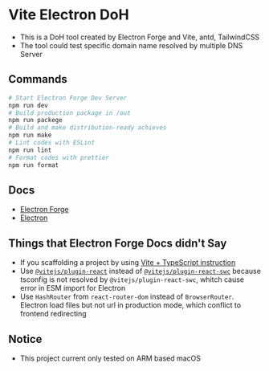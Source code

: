 # Vite Electron DoH

- This is a DoH tool created by Electron Forge and Vite, antd, TailwindCSS
- The tool could test specific domain name resolved by multiple DNS Server

## Commands

```sh
# Start Electron Forge Dev Server
npm run dev
# Build production package in /out
npm run packege
# Build and make distribution-ready achieves
npm run make
# Lint codes with ESLint
npm run lint
# Format codes with prettier
npm run format
```

## Docs

- [Electron Forge](https://www.electronforge.io/)
- [Electron](https://www.electronjs.org/)

## Things that Electron Forge Docs didn't Say

- If you scaffolding a project by using [Vite + TypeScript instruction](https://www.electronforge.io/templates/vite-+-typescript)
- Use [`@vitejs/plugin-react`](https://github.com/vitejs/vite-plugin-react/tree/main/packages/plugin-react#readme) instead of [`@vitejs/plugin-react-swc`](https://github.com/vitejs/vite-plugin-react-swc) because tsconfig is not resolved by `@vitejs/plugin-react-swc`, whitch cause error in ESM import for Electron
- Use `HashRouter` from `react-router-dom` instead of `BrowserRouter`. Electron load files but not url in production mode, which conflict to frontend redirecting

## Notice

- This project current only tested on ARM based macOS
